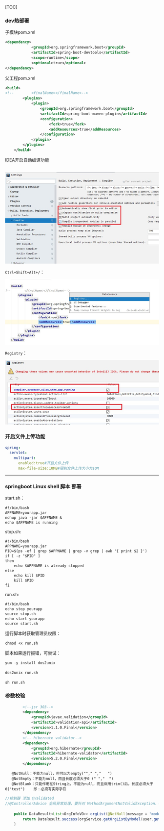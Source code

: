 [TOC]

### dev热部署

子模块pom.xml

```xml
<dependency>
            <groupId>org.springframework.boot</groupId>
            <artifactId>spring-boot-devtools</artifactId>
            <scope>runtime</scope>
            <optional>true</optional>
</dependency>
```

父工程pom.xml

```xml
<build>
<!--        <finalName></finalName>-->
        <plugins>
            <plugin>
                <groupId>org.springframework.boot</groupId>
                <artifactId>spring-boot-maven-plugin</artifactId>
                <configuration>
                    <fork>true</fork>
                    <addResources>true</addResources>
                </configuration>
            </plugin>
        </plugins>
    </build>
```

IDEA开启自动编译功能

​	![](https://raw.githubusercontent.com/willxiang/code-note/master/img/Snipaste_2020-04-24_13-17-02.jpg)

`Ctrl+Shift+Alt+/`：

![](https://raw.githubusercontent.com/willxiang/code-note/master/img/Snipaste_2020-04-24_13-20-07.jpg)

`Registry`：

![](https://raw.githubusercontent.com/willxiang/code-note/master/img/Snipaste_2020-04-24_13-27-01.jpg)



### 开启文件上传功能

```yaml
spring:
  servlet:
    multipart:
      enabled:true#开启文件上传
      max-file-size:10MB#限制文件上传大小为10M
```



---



### springboot Linux shell 脚本 部署

start.sh：

```
#!/bin/bash
APPNAME=yourapp.jar
nohup java -jar $APPNAME &
echo $APPNAME is running
```



stop.sh:

```
#!/bin/bash
APPNAME=yourapp.jar
PID=$(ps -ef | grep $APPNAME | grep -v grep | awk '{ print $2 }')
if [ -z "$PID" ]
then
    echo $APPNAME is already stopped
else
    echo kill $PID
    kill $PID
fi
```



run.sh:

```
#!/bin/bash
echo stop yourapp
source stop.sh
echo start yourapp
source start.sh
```



运行脚本时获取管理员权限：

```
chmod +x run.sh
```



脚本如果运行报错，可尝试：

```
yum -y install dos2unix

dos2unix run.sh

sh run.sh
```





### 参数校验



```xml
        <!--jsr 303-->
        <dependency>
            <groupId>javax.validation</groupId>
            <artifactId>validation-api</artifactId>
            <version>1.1.0.Final</version>
        </dependency>
        <!-- hibernate validator-->
        <dependency>
            <groupId>org.hibernate</groupId>
            <artifactId>hibernate-validator</artifactId>
            <version>5.2.0.Final</version>
        </dependency>
```



```
   @NotNull：不能为null，但可以为empty(""," ","   ")      
   @NotEmpty：不能为null，而且长度必须大于0 (" ","  ")
   @NotBlank：只能作用在String上，不能为null，而且调用trim()后，长度必须大于0("test")    即：必须有实际字符
```



```java
//控制器 添加 @Validated
//@ControllerAdvice 全局异常处理，要针对 MethodArgumentNotValidException、ConstraintViolationException 做处理。

    public DataResult<List<OrgInfoVO>> orgList(@NotNull(message = "model 不能为空") Integer model, @ApiIgnore User user) {
        return DataResult.success(orgService.getOrgListByModel(user.getOrgId(), model));
    }
```